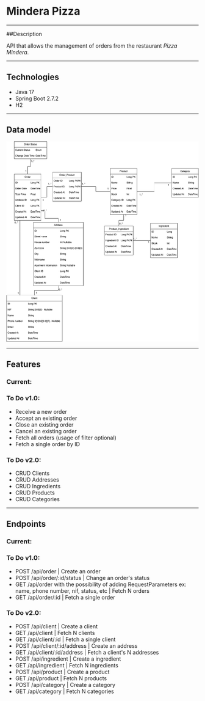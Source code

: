 # Mindera Pizza

---
##Description

API that allows the management of orders from the restaurant *Pizza Mindera*.

---

## Technologies
- Java 17
- Spring Boot 2.7.2
- H2

---

## Data model
![Mindera Pizza data model](./assets/minderapizza.png)

---

## Features

### Current:

### To Do v1.0:
- Receive a new order
- Accept an existing order
- Close an existing order
- Cancel an existing order
- Fetch all orders (usage of filter optional)
- Fetch a single order by ID

### To Do v2.0:
- CRUD Clients
- CRUD Addresses
- CRUD Ingredients
- CRUD Products
- CRUD Categories

---

## Endpoints

### Current:

### To Do v1.0:

- POST /api/order | Create an order
- POST /api/order/:id/status | Change an order's status
- GET /api/order with the possibility of adding RequestParameters ex: name, phone number, nif, status, etc | Fetch N orders
- GET /api/order/:id | Fetch a single order

### To Do v2.0:
- POST /api/client | Create a client
- GET /api/client | Fetch N clients
- GET /api/client/:id | Fetch a single client
- POST /api/client/:id/address | Create an address
- GET /api/client/:id/address | Fetch a client's N addresses
- POST /api/ingredient | Create a ingredient
- GET /api/ingredient | Fetch N ingredients
- POST /api/product | Create a product
- GET /api/product | Fetch N products
- POST /api/category | Create a category
- GET /api/category | Fetch N categories